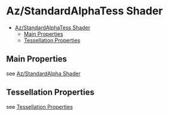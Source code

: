 # Az/StandardAlphaTess Shader

- [Az/StandardAlphaTess Shader](#azstandardalphatess-shader)
  - [Main Properties](#main-properties)
  - [Tessellation Properties](#tessellation-properties)


## Main Properties
see [Az/StandardAlpha Shader](az_standard_alpha_shader.md)

## Tessellation Properties
see [Tessellation Properties](tessellation_properties.md)